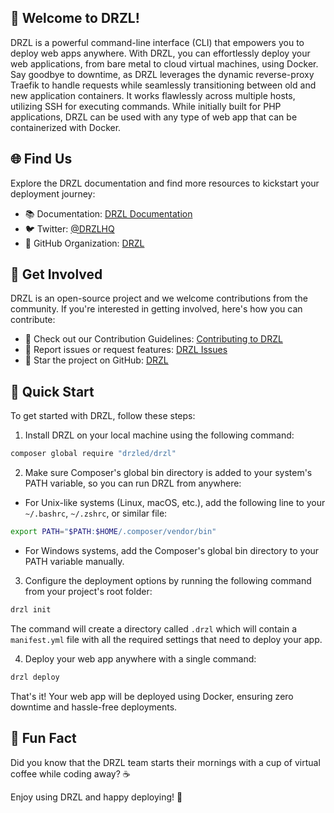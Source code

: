 <!-- DRZL README.md -->

## 🚀 Welcome to DRZL!

DRZL is a powerful command-line interface (CLI) that empowers you to deploy web apps anywhere. With DRZL, you can effortlessly deploy your web applications, from bare metal to cloud virtual machines, using Docker. Say goodbye to downtime, as DRZL leverages the dynamic reverse-proxy Traefik to handle requests while seamlessly transitioning between old and new application containers. It works flawlessly across multiple hosts, utilizing SSH for executing commands. While initially built for PHP applications, DRZL can be used with any type of web app that can be containerized with Docker.

## 🌐 Find Us

Explore the DRZL documentation and find more resources to kickstart your deployment journey:

- 📚 Documentation: [DRZL Documentation](https://drzl.dev/docs)
- 🐦 Twitter: [@DRZLHQ](https://twitter.com/drzldev)
- 🌟 GitHub Organization: [DRZL](https://github.com/drl)

## 🙌 Get Involved

DRZL is an open-source project and we welcome contributions from the community. If you're interested in getting involved, here's how you can contribute:

- 🎯 Check out our Contribution Guidelines: [Contributing to DRZL](https://github.com/DRZL/.github/blob/main/CONTRIBUTING.md)
- 🐛 Report issues or request features: [DRZL Issues](https://github.com/drzled/drzl/issues)
- 🌟 Star the project on GitHub: [DRZL](https://github.com/drzled/drzl)

## 🚀 Quick Start

To get started with DRZL, follow these steps:

1. Install DRZL on your local machine using the following command:

```bash
composer global require "drzled/drzl"
```

2. Make sure Composer's global bin directory is added to your system's PATH variable, so you can run DRZL from anywhere:

- For Unix-like systems (Linux, macOS, etc.), add the following line to your `~/.bashrc`, `~/.zshrc`, or similar file:

```bash
export PATH="$PATH:$HOME/.composer/vendor/bin"
```

- For Windows systems, add the Composer's global bin directory to your PATH variable manually.

3. Configure the deployment options by running the following command from your project's root folder:

```bash
drzl init
```
The command will create a directory called `.drzl` which will contain a `manifest.yml` file with all the required settings that need to deploy your app.

4. Deploy your web app anywhere with a single command:

```bash
drzl deploy
```

That's it! Your web app will be deployed using Docker, ensuring zero downtime and hassle-free deployments.

## 🍿 Fun Fact

Did you know that the DRZL team starts their mornings with a cup of virtual coffee while coding away? ☕️

Enjoy using DRZL and happy deploying! 🚀
